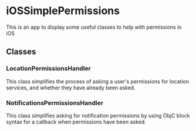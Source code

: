 # iOSSimplePermissions

This is an app to display some useful classes to help with permissions in iOS

## Classes

### LocationPermissionsHandler

This class simplifies the process of asking a user's permissions for location services, and whether they have already been asked.

### NotificationsPermissionsHandler

This class simplifies asking for notification permissions by using ObjC block syntax for a callback when permissions have been asked.


